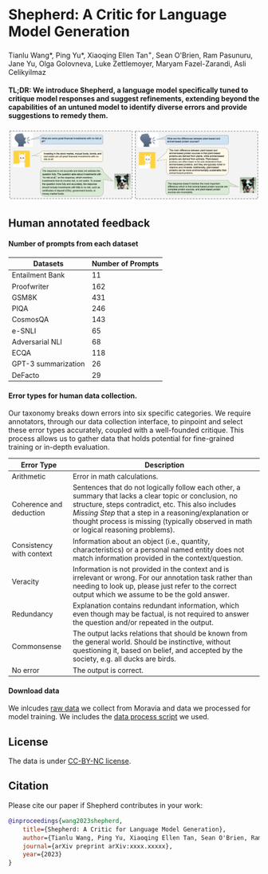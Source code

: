 # Shepherd: A Critic for Language Model Generation

Tianlu Wang*, Ping Yu*, Xiaoqing Ellen Tan<sup>+</sup>, Sean O'Brien, Ram Pasunuru, Jane Yu, Olga Golovneva, Luke Zettlemoyer, Maryam Fazel-Zarandi, Asli Celikyilmaz

#### TL;DR: We introduce Shepherd, a language model specifically tuned to critique model responses and suggest refinements, extending beyond the capabilities of an untuned model to identify diverse errors and provide suggestions to remedy them.
<img src="images/overview.png" alt="show" style="zoom:90%;" /> 

## Human annotated feedback

#### Number of prompts from each dataset

Datasets | Number of Prompts 
--- | --------------------------------- 
Entailment Bank | 11
Proofwriter | 162
GSM8K | 431
PIQA | 246
CosmosQA | 143
e-SNLI | 65
Adversarial NLI | 68
ECQA | 118
GPT-3 summarization | 26
DeFacto | 29

#### Error types for human data collection.

Our taxonomy breaks down errors into six specific categories. We require annotators, through our data collection interface, to pinpoint and select these error types accurately, coupled with a well-founded critique. This process allows us to gather data that holds potential for fine-grained training or in-depth evaluation.


Error Type | Description 
--- | --------------------------------- 
Arithmetic | Error in math calculations.
Coherence and deduction | Sentences that do not logically follow each other, a summary that lacks a clear topic or conclusion, no structure, steps contradict, etc. This also includes *Missing Step* that a step in a reasoning/explanation or thought process is missing (typically observed in math or logical reasoning problems).
Consistency with context | Information about an object (i.e., quantity, characteristics) or a personal named entity does not match information provided in the context/question.
Veracity | Information is not provided in the context and is irrelevant or wrong. For our annotation task rather than needing to look up, please just refer to the correct output which we assume to be the gold answer.
Redundancy | Explanation contains redundant information, which even though may be factual, is not required to answer the question and/or repeated in the output.
Commonsense | The output lacks relations that should be known from the general world. Should be instinctive, without questioning it, based on belief, and accepted by the society, e.g. all ducks are birds.
No error | The output is correct.

#### Download data
We inlcudes [raw data](./data) we collect from Moravia and data we processed for model training. We includes the [data process script](./notebook) we used.


## License
The data is under [CC-BY-NC license](https://creativecommons.org/licenses/by-nc/2.0/).

## Citation

Please cite our paper if Shepherd contributes in your work:

```bibtex 
@inproceedings{wang2023shepherd,  
    title={Shepherd: A Critic for Language Model Generation},  
    author={Tianlu Wang, Ping Yu, Xiaoqing Ellen Tan, Sean O'Brien, Ram Pasunuru, Jane Yu, Olga Golovneva, Luke Zettlemoyer, Maryam Fazel-Zarandi, Asli Celikyilmaz},  
    journal={arXiv preprint arXiv:xxxx.xxxxx},  
    year={2023}  
}
```
